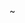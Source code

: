 <Link exact path="/Inicio" component={Inicio} />
 <Link exact path="/ExamesAnalises" component={ExamesAnalises} />
<Link exact path="/Estadoconservacao" component={Estadoconservacao} />~
<Link exact path="/IntervencoesAmbientais" component={IntervencoesAmbientais} />
<Link exact path="/TipoIntervencao" component={TipoIntervencao} />
<Link exact path="/IntervencaoRealizada" component={IntervencaoRealizada} />
<Link exact path="/Documentacao" component={Documentacao} />
<Link exact path="/Fontes" component={Fontes} />
<Link exact path="/Equipa" component={Equipa} />